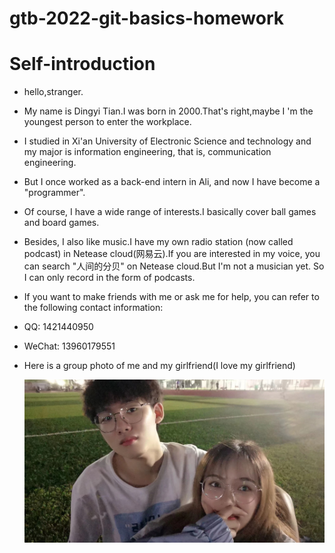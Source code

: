 # gtb-2022-git-basics-homework

# Self-introduction

- hello,stranger.

- My name is Dingyi Tian.I was born in 2000.That's right,maybe I 'm the youngest person to enter the workplace.

- I studied in Xi'an University of Electronic Science and technology and my major is information engineering, that is, communication engineering.

- But I once worked as a back-end intern in Ali, and now I have become a  "programmer".

- Of course, I have a wide range of interests.I  basically cover ball games and board games.

- Besides, I also like music.I have my own radio station (now called podcast) in Netease cloud(网易云).If you are interested in my voice, you can search "人间的分贝" on Netease cloud.But I'm not a musician yet. So I can only record in the form of podcasts.

- If you want to make friends with me or ask me for help, you can refer to the following contact information:

- QQ: 1421440950

- WeChat: 13960179551

- Here is a group photo of me and my girlfriend(I love my girlfriend)
  
  ![](https://github.com/gtb-2022-tian-dingyi/gtb-2022-git-basics-homework/blob/main/1632230350534.jpeg)

